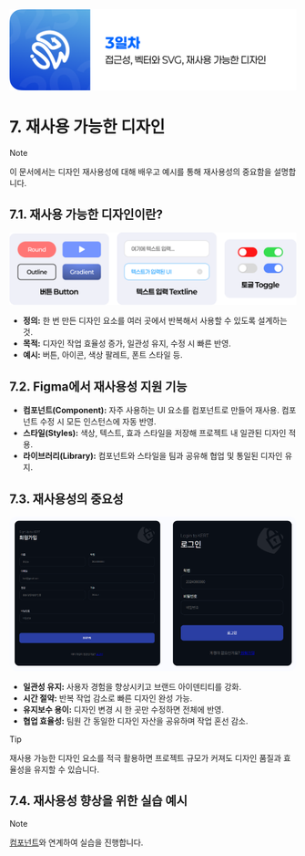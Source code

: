 <img src="./header.png" />

# 7. 재사용 가능한 디자인

> [!NOTE]  
> 이 문서에서는 디자인 재사용성에 대해 배우고 예시를 통해 재사용성의 중요함을 설명합니다.

## 7.1. 재사용 가능한 디자인이란?

<img src="./src/07/set.png" />

- **정의:** 한 번 만든 디자인 요소를 여러 곳에서 반복해서 사용할 수 있도록 설계하는 것.
- **목적:** 디자인 작업 효율성 증가, 일관성 유지, 수정 시 빠른 반영.
- **예시:** 버튼, 아이콘, 색상 팔레트, 폰트 스타일 등.

## 7.2. Figma에서 재사용성 지원 기능

- **컴포넌트(Component):** 자주 사용하는 UI 요소를 컴포넌트로 만들어 재사용. 컴포넌트 수정 시 모든 인스턴스에 자동 반영.
- **스타일(Styles):** 색상, 텍스트, 효과 스타일을 저장해 프로젝트 내 일관된 디자인 적용.
- **라이브러리(Library):** 컴포넌트와 스타일을 팀과 공유해 협업 및 통일된 디자인 유지.

## 7.3. 재사용성의 중요성

<img src="./src/07/form.png" style="border-radius: 14px" />

- **일관성 유지:** 사용자 경험을 향상시키고 브랜드 아이덴티티를 강화.
- **시간 절약:** 반복 작업 감소로 빠른 디자인 완성 가능.
- **유지보수 용이:** 디자인 변경 시 한 곳만 수정하면 전체에 반영.
- **협업 효율성:** 팀원 간 동일한 디자인 자산을 공유하며 작업 혼선 감소.

> [!TIP]  
> 재사용 가능한 디자인 요소를 적극 활용하면 프로젝트 규모가 커져도 디자인 품질과 효율성을 유지할 수 있습니다.

## 7.4. 재사용성 향상을 위한 실습 예시

> [!NOTE]  
> [컴포넌트](./10-Component.md)와 연계하여 실습을 진행합니다.
